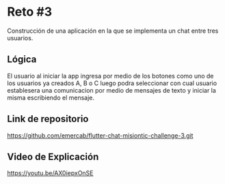 # Reto #3

Construcción de una aplicación en la que se implementa un chat entre tres usuarios.

## Lógica
El usuario al iniciar la app ingresa por medio de los botones como uno de los usuarios ya creados A, B o C
luego podra seleccionar con cual usuario establesera una comunicacion por medio de mensajes de texto
y iniciar la misma escribiendo el mensaje.

## Link de repositorio

https://github.com/emercab/flutter-chat-misiontic-challenge-3.git

## Video de Explicación

https://youtu.be/AX0iepxOnSE

